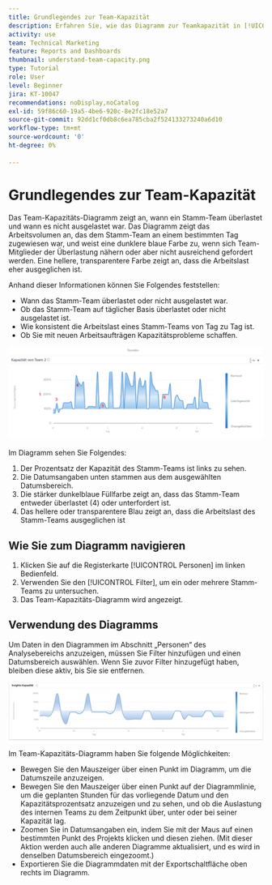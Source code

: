 ```yaml
---
title: Grundlegendes zur Team-Kapazität
description: Erfahren Sie, wie das Diagramm zur Teamkapazität in [!UICONTROL Verbesserte Analyse] zeigt, wann ein Heimteam zu viel zugeordnet oder zu wenig zugeordnet wurde.
activity: use
team: Technical Marketing
feature: Reports and Dashboards
thumbnail: understand-team-capacity.png
type: Tutorial
role: User
level: Beginner
jira: KT-10047
recommendations: noDisplay,noCatalog
exl-id: 59f86c60-19a5-4be6-920c-8e2fc18e52a7
source-git-commit: 92dd1cf0db8c6ea785cba2f524133273240a6d10
workflow-type: tm+mt
source-wordcount: '0'
ht-degree: 0%

---
```


# Grundlegendes zur Team-Kapazität

Das Team-Kapazitäts-Diagramm zeigt an, wann ein Stamm-Team überlastet und wann es nicht ausgelastet war. Das Diagramm zeigt das Arbeitsvolumen an, das dem Stamm-Team an einem bestimmten Tag zugewiesen war, und weist eine dunklere blaue Farbe zu, wenn sich Team-Mitglieder der Überlastung nähern oder aber nicht ausreichend gefordert werden. Eine hellere, transparentere Farbe zeigt an, dass die Arbeitslast eher ausgeglichen ist.

Anhand dieser Informationen können Sie Folgendes feststellen:

* Wann das Stamm-Team überlastet oder nicht ausgelastet war.
* Ob das Stamm-Team auf täglicher Basis überlastet oder nicht ausgelastet ist.
* Wie konsistent die Arbeitslast eines Stamm-Teams von Tag zu Tag ist.
* Ob Sie mit neuen Arbeitsaufträgen Kapazitätsprobleme schaffen.

![Ein Bild, das ein Team-Kapazitäts-Diagramm mit Zahlen zu den Bereichen anzeigt, die in den folgenden Aufzählungspunkten beschrieben werden](assets/section-3-4.png)

Im Diagramm sehen Sie Folgendes:

1. Der Prozentsatz der Kapazität des Stamm-Teams ist links zu sehen.
1. Die Datumsangaben unten stammen aus dem ausgewählten Datumsbereich.
1. Die stärker dunkelblaue Füllfarbe zeigt an, dass das Stamm-Team entweder überlastet (4) oder unterfordert ist.
1. Das hellere oder transparentere Blau zeigt an, dass die Arbeitslast des Stamm-Teams ausgeglichen ist

## Wie Sie zum Diagramm navigieren

1. Klicken Sie auf die Registerkarte [!UICONTROL Personen] im linken Bedienfeld.
1. Verwenden Sie den [!UICONTROL Filter], um ein oder mehrere Stamm-Teams zu untersuchen.
1. Das Team-Kapazitäts-Diagramm wird angezeigt.

## Verwendung des Diagramms

Um Daten in den Diagrammen im Abschnitt „Personen“ des Analysebereichs anzuzeigen, müssen Sie Filter hinzufügen und einen Datumsbereich auswählen. Wenn Sie zuvor Filter hinzugefügt haben, bleiben diese aktiv, bis Sie sie entfernen.

![Ein Bild mit einem Team-Kapazitäts-Diagramm](assets/section-3-5.png)

Im Team-Kapazitäts-Diagramm haben Sie folgende Möglichkeiten:

* Bewegen Sie den Mauszeiger über einen Punkt im Diagramm, um die Datumszeile anzuzeigen.
* Bewegen Sie den Mauszeiger über einen Punkt auf der Diagrammlinie, um die geplanten Stunden für das vorliegende Datum und den Kapazitätsprozentsatz anzuzeigen und zu sehen, und ob die Auslastung des internen Teams zu dem Zeitpunkt über, unter oder bei seiner Kapazität lag.
* Zoomen Sie in Datumsangaben ein, indem Sie mit der Maus auf einen bestimmten Punkt des Projekts klicken und diesen ziehen. (Mit dieser Aktion werden auch alle anderen Diagramme aktualisiert, und es wird in denselben Datumsbereich eingezoomt.)
* Exportieren Sie die Diagrammdaten mit der Exportschaltfläche oben rechts im Diagramm.
